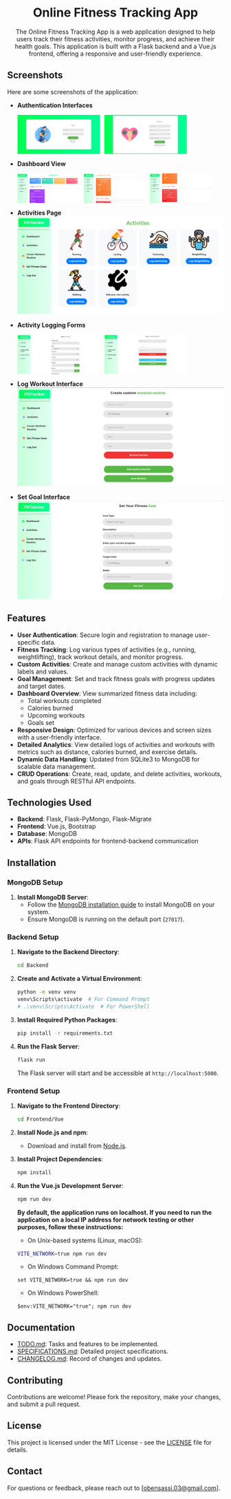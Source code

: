<h1 align="center">
Online Fitness Tracking App
</h1>
<div align="center">
The Online Fitness Tracking App is a web application designed to help users track their fitness activities, monitor progress, and achieve their health goals. This application is built with a Flask   backend and a Vue.js frontend, offering a responsive and user-friendly experience.
</div>

## Screenshots

Here are some screenshots of the application:

- **Authentication Interfaces**
  <div style="display: flex; gap: 10px;">
      <img src="Screenshots/login.png" alt="Login Overview" style="width: 40%;"/>
      <img src="Screenshots/signup.png" alt="Sign Up Overview" style="width: 40%;"/>
  </div>

- **Dashboard View**
  <div style="display: flex; gap: 10px;">
      <img src="Screenshots/dashboard.png" alt="Dashboard Overview 1" style="width: 30%;"/>
      <img src="Screenshots/dashboard2.png" alt="Dashboard Overview 2" style="width: 30%;"/>
      <img src="Screenshots/dashboard3.png" alt="Dashboard Overview 3" style="width: 30%;"/>
  </div>

- **Activities Page**
  ![Activities Page](Screenshots/activities.png)

- **Activity Logging Forms**
  <div style="display: flex; gap: 10px;">
      <img src="Screenshots/log-activity.png" alt="Log Activity Overview" style="width: 40%;"/>
      <img src="Screenshots/log-custom-activity.png" alt="Log Custom Activity Overview" style="width: 40%;"/>
  </div>

- **Log Workout Interface**
  ![Workout Interface](Screenshots/log-workout.png)

- **Set Goal Interface**
  ![Goal](Screenshots/set-goal.png)

## Features

- **User Authentication**: Secure login and registration to manage user-specific data.
- **Fitness Tracking**: Log various types of activities (e.g., running, weightlifting), track workout details, and monitor progress.
- **Custom Activities**: Create and manage custom activities with dynamic labels and values.
- **Goal Management**: Set and track fitness goals with progress updates and target dates.
- **Dashboard Overview**: View summarized fitness data including:
  - Total workouts completed
  - Calories burned
  - Upcoming workouts
  - Goals set
- **Responsive Design**: Optimized for various devices and screen sizes with a user-friendly interface.
- **Detailed Analytics**: View detailed logs of activities and workouts with metrics such as distance, calories burned, and exercise details.
- **Dynamic Data Handling**: Updated from SQLite3 to MongoDB for scalable data management.
- **CRUD Operations**: Create, read, update, and delete activities, workouts, and goals through RESTful API endpoints.

## Technologies Used

- **Backend**: Flask, Flask-PyMongo, Flask-Migrate
- **Frontend**: Vue.js, Bootstrap
- **Database**: MongoDB
- **APIs**: Flask API endpoints for frontend-backend communication

## Installation

### MongoDB Setup

1. **Install MongoDB Server**:
   - Follow the [MongoDB installation guide](https://docs.mongodb.com/manual/installation/) to install MongoDB on your system.
   - Ensure MongoDB is running on the default port (`27017`).

### Backend Setup

1. **Navigate to the Backend Directory**:
    ```sh
    cd Backend
    ```

2. **Create and Activate a Virtual Environment**:
    ```sh
    python -m venv venv
    venv\Scripts\activate  # For Command Prompt
    # .\venv\Scripts\Activate  # For PowerShell
    ```

3. **Install Required Python Packages**:
    ```sh
    pip install -r requirements.txt
    ```

4. **Run the Flask Server**:
    ```sh
    flask run
    ```

   The Flask server will start and be accessible at `http://localhost:5000`.

### Frontend Setup

1. **Navigate to the Frontend Directory**:
    ```sh
    cd Frontend/Vue
    ```

2. **Install Node.js and npm**:
   - Download and install from [Node.js](https://nodejs.org/).

3. **Install Project Dependencies**:
    ```sh
    npm install
    ```

4. **Run the Vue.js Development Server**:
    ```sh
    npm run dev
    ```
    **By default, the application runs on localhost. If you need to run the application on a local IP address for network testing or other purposes, follow these instructions:**
    - On Unix-based systems (Linux, macOS):
    ```sh
    VITE_NETWORK=true npm run dev
    ```
    - On Windows Command Prompt:
    ```
    set VITE_NETWORK=true && npm run dev
    ```
    - On Windows PowerShell:
    ```
    $env:VITE_NETWORK="true"; npm run dev
    ```


## Documentation

- [TODO.md](TODO.md): Tasks and features to be implemented.
- [SPECIFICATIONS.md](SPECIFICATIONS.md): Detailed project specifications.
- [CHANGELOG.md](CHANGELOG.md): Record of changes and updates.

## Contributing

Contributions are welcome! Please fork the repository, make your changes, and submit a pull request.

## License

This project is licensed under the MIT License - see the [LICENSE](LICENSE) file for details.

## Contact

For questions or feedback, please reach out to [obensassi.03@gmail.com].
